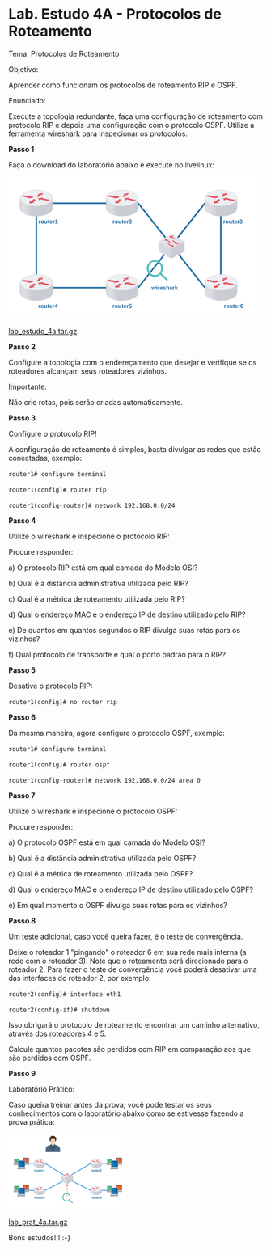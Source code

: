 # Lab. Estudo 4A - Protocolos de Roteamento

Tema: Protocolos de Roteamento

Objetivo:

Aprender como funcionam os protocolos de roteamento RIP e OSPF.

Enunciado:

Execute a topologia redundante, faça uma configuração de roteamento com protocolo RIP e depois uma configuração com o protocolo OSPF. Utilize a ferramenta wireshark para inspecionar os protocolos. 

**Passo 1**

Faça o download do laboratório abaixo e execute no livelinux: 

![](./lab_estudo_4a.png)

[lab_estudo_4a.tar.gz](lab_estudo_4a.tar.gz)

**Passo 2**

Configure a topologia com o endereçamento que desejar e verifique se os roteadores alcançam seus roteadores vizinhos.

Importante:

Não crie rotas, pois serão criadas automaticamente. 

**Passo 3**

Configure o protocolo RIP!

A configuração de roteamento é simples, basta divulgar as redes que estão conectadas, exemplo:

`router1# configure terminal`

`router1(config)# router rip`

`router1(config-router)# network 192.168.0.0/24`

**Passo 4**

Utilize o wireshark e inspecione o protocolo RIP:

Procure responder: 

a) O protocolo RIP está em qual camada do Modelo OSI?

b) Qual é a distância administrativa utilizada pelo RIP?

c) Qual é a métrica de roteamento utilizada pelo RIP?

d) Qual o endereço MAC e o endereço IP de destino utilizado pelo RIP?

e) De quantos em quantos segundos o RIP divulga suas rotas para os vizinhos?

f) Qual protocolo de transporte e qual o porto padrão para o RIP? 

**Passo 5**

Desative o protocolo RIP:

`router1(config)# no router rip`

**Passo 6**

Da mesma maneira, agora configure o protocolo OSPF, exemplo:

`router1# configure terminal`

`router1(config)# router ospf`

`router1(config-router)# network 192.168.0.0/24 area 0`

**Passo 7**

Utilize o wireshark e inspecione o protocolo OSPF:

Procure responder:

a) O protocolo OSPF está em qual camada do Modelo OSI?

b) Qual é a distância administrativa utilizada pelo OSPF?

c) Qual é a métrica de roteamento utilizada pelo OSPF?

d) Qual o endereço MAC e o endereço IP de destino utilizado pelo OSPF?

e) Em qual momento o OSPF divulga suas rotas para os vizinhos? 

**Passo 8**

Um teste adicional, caso você queira fazer, é o teste de convergência.

Deixe o roteador 1 "pingando" o roteador 6 em sua rede mais interna (a rede com o roteador 3). Note que o roteamento será direcionado para o roteador 2. Para fazer o teste de convergência você poderá desativar uma das interfaces do roteador 2, por exemplo:

`router2(config)# interface eth1`

`router2(config-if)# shutdown`

Isso obrigará o protocolo de roteamento encontrar um caminho alternativo, através dos roteadores 4 e 5.

Calcule quantos pacotes são perdidos com RIP em comparação aos que são perdidos com OSPF. 

**Passo 9**

Laboratório Prático:

Caso queira treinar antes da prova, você pode testar os seus conhecimentos com o laboratório abaixo como se estivesse fazendo a prova prática:

![](./lab_prat_4a.png)

[lab_prat_4a.tar.gz](./lab_prat_4a.tar.gz)

Bons estudos!!! :-}

